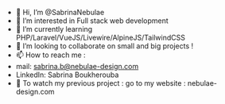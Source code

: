 - 👋 Hi, I’m @SabrinaNebulae
- 👀 I’m interested in Full stack web development
- 🌱 I’m currently learning PHP/Laravel/VueJS/Livewire/AlpineJS/TailwindCSS
- 💞️ I’m looking to collaborate on small and big projects !
- 📫 How to reach me : 
- mail: sabrina.b@nebulae-design.com
- LinkedIn: Sabrina Boukherouba
- 👀 To watch my previous project : go to my website : nebulae-design.com

